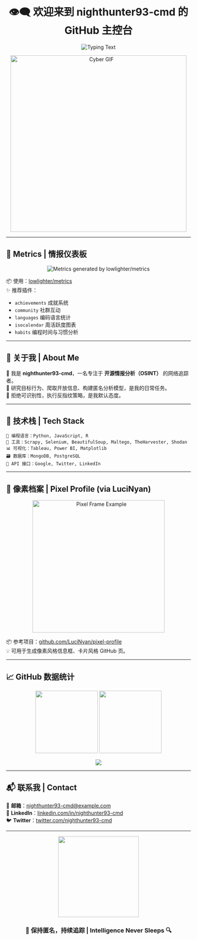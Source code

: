 <h1 align="center">👁️‍🗨️ 欢迎来到 nighthunter93-cmd 的 GitHub 主控台</h1>

<p align="center">
  <img src="https://readme-typing-svg.herokuapp.com?font=Fira+Code&size=24&pause=1000&color=F70000&center=true&vCenter=true&width=700&lines=🛰️+正在侦测目标...;📡+数据源连接中...;🧠+高级情报加载中...;⚠️+匿名模式已启动..." alt="Typing Text">
</p>

<p align="center">
  <img src="https://user-images.githubusercontent.com/74038190/213910845-af37a709-8995-40d6-be59-724526e3c3d7.gif" width="480" alt="Cyber GIF">
</p>

---

## 🧩 Metrics | 情报仪表板

<p align="center">
  <img src="https://raw.githubusercontent.com/nighthunter93-cmd/nighthunter93-cmd/main/github-metrics.svg" alt="Metrics generated by lowlighter/metrics">
</p>

📦 使用：[lowlighter/metrics](https://github.com/lowlighter/metrics)  
✨ 推荐插件：
- `achievements` 成就系统  
- `community` 社群互动  
- `languages` 编码语言统计  
- `isocalendar` 周活跃度图表  
- `habits` 编程时间与习惯分析  

---

## 🧠 关于我 | About Me

🎯 我是 **nighthunter93-cmd**，一名专注于 **开源情报分析（OSINT）** 的网络追踪者。  
🧬 研究目标行为、爬取开放信息、构建匿名分析模型，是我的日常任务。  
🚫 拒绝可识别性，执行反指纹策略，是我默认态度。

---

## 🔧 技术栈 | Tech Stack

```plaintext
🐍 编程语言：Python, JavaScript, R
🧰 工具：Scrapy, Selenium, BeautifulSoup, Maltego, TheHarvester, Shodan
📊 可视化：Tableau, Power BI, Matplotlib
🗃️ 数据库：MongoDB, PostgreSQL
📡 API 接口：Google, Twitter, LinkedIn
```

---

## 🌈 像素档案 | Pixel Profile (via LuciNyan)

<p align="center">
  <img src="https://raw.githubusercontent.com/LuciNyan/pixel-profile-frame/main/pixelart/pixel-frame-template.gif" width="360" alt="Pixel Frame Example">
</p>

📦 参考项目：[github.com/LuciNyan/pixel-profile](https://github.com/LuciNyan/pixel-profile)  
💡 可用于生成像素风格信息框、卡片风格 GitHub 页。

---

## 📈 GitHub 数据统计

<p align="center">
  <img src="https://github-readme-stats.vercel.app/api?username=nighthunter93-cmd&show_icons=true&theme=tokyonight&hide_border=true" height="170">
  <img src="https://github-readme-streak-stats.herokuapp.com?user=nighthunter93-cmd&theme=tokyonight&hide_border=true" height="170">
</p>

<p align="center">
  <img src="https://github-readme-stats.vercel.app/api/top-langs/?username=nighthunter93-cmd&layout=compact&theme=tokyonight&hide_border=true">
</p>

---

## 📬 联系我 | Contact

📧 **邮箱**：nighthunter93-cmd@example.com  
💼 **LinkedIn**：[linkedin.com/in/nighthunter93-cmd](https://linkedin.com/in/nighthunter93-cmd)  
🐦 **Twitter**：[twitter.com/nighthunter93-cmd](https://twitter.com/nighthunter93-cmd)

---

<p align="center">
  <img src="https://media.giphy.com/media/iicDrNGWxHmDrIni6j/giphy.gif" width="220" />
</p>

<h3 align="center">🧠 保持匿名，持续追踪 | Intelligence Never Sleeps 🔍</h3>
